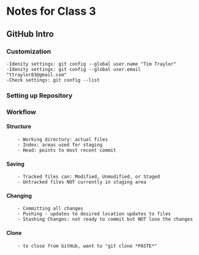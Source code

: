 # Notes for Class 3

## GitHub Intro

### Customization

    -Idenity settings: git config --global user.name "Tim Traylor"
    -Idenity settings: git config --global user.email "ttraylor83@gmail.com"
    -Check settings: git config --list

### Setting up Repository

### Workflow

#### Structure

        - Working directory: actual files
        - Index: areas used for staging
        - Head: points to most recent commit

#### Saving

        - Tracked files can: Modified, Unmodified, or Staged
        - Untracked files NOT currently in staging area

#### Changing

        - Committing all changes
        - Pushing - updates to desired location updates to files
        - Stashing Changes: not ready to commit but NOT lose the changes

#### Clone

        - to close from GitHub, want to "git clone *PASTE*"